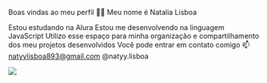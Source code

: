 Boas vindas ao meu perfil 💙💙
Meu nome é Natalia Lisboa

Estou estudando na Alura
Estou me desenvolvendo na linguagem JavaScript
Utilizo esse espaço para minha organização e compartilhamento dos meu projetos desenvolvidos
Você pode entrar em contato comigo 📫
natyylisboa893@gmail.com
@natyy.lisboa 

![](https://media.tenor.com/XS4RFFT9SmoAAAAM/angry-girl.gif)
